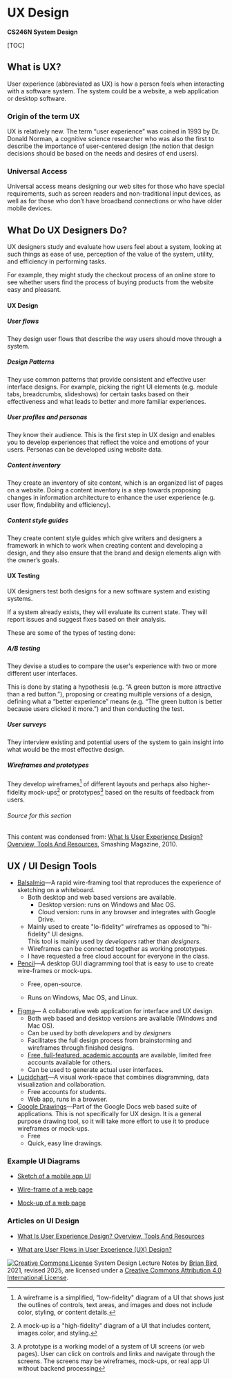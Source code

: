 # **UX Design**

**CS246N System Design**

[TOC]

## What is UX?

User experience (abbreviated as UX) is how a person feels when interacting with a software system. The system could be a website, a web application or desktop software.

### Origin of the term UX

UX is relatively new. The term “user experience” was coined in 1993 by Dr. Donald Norman, a cognitive science researcher who was also the first to describe the importance of user-centered design (the notion that design decisions should be based on the needs and desires of end users).

### Universal Access

Universal access means designing our web sites for those who have special requirements, such as screen readers and non-traditional input devices, as well as for those who don’t have broadband connections or who have older mobile devices.

## What Do UX Designers Do?

UX designers study and evaluate how users feel about a system, looking at such things as ease of use, perception of the value of the system, utility, and efficiency in performing tasks.

For example, they might study the checkout process of an online store to see whether users find the process of buying products from the website easy and pleasant. 

#### UX Design

##### User flows

They design user flows that describe the way users should move through a system.

##### Design Patterns

They use common patterns that provide consistent and  effective user interface designs. For example, picking the right UI elements (e.g. module tabs, breadcrumbs, slideshows) for certain tasks based on their effectiveness and what leads to better and more familiar experiences. 

##### User profiles and personas

They know their audience. This is the first step in UX design and enables you to develop experiences that reflect the voice and emotions of your users. Personas can be developed using website data.

##### Content inventory

They create an inventory of site content, which is an organized list of pages on a website. Doing a content inventory is a step towards proposing changes in information architecture to enhance the user experience (e.g. user flow, findability and efficiency).

##### Content style guides

They create content style guides which give writers and designers a framework in which to work when creating content and developing a design, and they also ensure that the brand and design elements align with the owner’s goals.

#### UX Testing

UX designers test both designs for a new software system and existing systems. 

If a system already exists, they will evaluate its current state. They will report issues and suggest fixes based on their analysis.

These are some of the types of testing done:

##### A/B testing

They devise a studies to compare the user's experience with two or more different user interfaces.


This is done by stating a hypothesis (e.g. “A green button is more attractive than a red button.”), proposing or creating multiple versions of a design, defining what a “better experience” means (e.g. “The green button is better because users clicked it more.”) and then conducting the test.

##### User surveys

They interview existing and potential users of the system to gain insight into what would be the most effective design. 

##### Wireframes and prototypes

They develop wireframes[^1] of different layouts and perhaps also higher-fidelity mock-ups[^2] or prototypes[^3] based on the results of feedback from users.

###### Source for this section

This content was condensed from: [What Is User Experience Design? Overview, Tools And Resources](https://www.smashingmagazine.com/2010/10/what-is-user-experience-design-overview-tools-and-resources/), Smashing Magazine, 2010.



## UX / UI Design Tools

- [BalsaImiq](https://balsamiq.com/)&mdash;A rapid wire-framing tool that reproduces the experience of sketching on a whiteboard.
  - Both desktop and web based versions are available.
    - Desktop version: runs on Windows and Mac OS.
    - Cloud version: runs in any browser and integrates with Google Drive.
  - Mainly used to create "lo-fidelity" wireframes as opposed to "hi-fidelity" UI designs.  
    This tool is mainly used by *developers* rather than *designers*.
  - Wireframes can be connected together as working prototypes.
  - I have requested a free cloud account for everyone in the class.
- [Pencil](http://pencil.evolus.vn)&mdash;A desktop GUI diagramming tool that is easy to use to create wire-frames or mock-ups.
     - Free, open-source.

     - Runs on Windows, Mac OS, and Linux.
- [Figma](https://www.figma.com/)&mdash; A collaborative web application for interface and UX design.
     - Both web based and desktop versions are available (Windows and Mac OS).
     - Can be used by both *developers* and by *designers*
     - Facilitates the full design process from brainstorming and wireframes through finished designs.
     -  [Free, full-featured, academic accounts](https://figma.com/education/apply) are available, limited free accounts available for others.
     - Can be used to generate actual user interfaces.
- [Lucidchart](https://www.lucidchart.com/pages/)&mdash;A visual work-space that combines diagramming, data visualization and collaboration.
     - Free accounts for students.
     - Web app, runs in a browser.
- [Google Drawings](https://docs.google.com/drawings)&mdash;Part of the Google Docs web based suite of applications. This is not specifically for UX design. It is a general purpose drawing tool, so it will take more effort to use it to produce wireframes or mock-ups.
     - Free
     - Quick, easy line drawings.


### Example UI Diagrams       

- [Sketch of a mobile app UI](Images/PigGameUIDiagram.png)

- [Wire-frame of a web page](Images/Beispiel-Balsamiq-Wireframe.jpg)

- [Mock-up of a web page](Images/CCS2018WebSiteV3.pdf)

  

###  Articles on UI Design

- [What Is User Experience Design? Overview, Tools And Resources](https://www.smashingmagazine.com/2010/10/what-is-user-experience-design-overview-tools-and-resources/)

- [What are User Flows in User Experience (UX) Design?](https://careerfoundry.com/en/blog/ux-design/what-are-user-flows/)

  

[![Creative Commons License](https://i.creativecommons.org/l/by/4.0/88x31.png)](http://creativecommons.org/licenses/by/4.0/)
System Design Lecture Notes by [Brian Bird](https://profbird.dev), 2021, revised <time>2025</time>, are licensed under a [Creative Commons Attribution 4.0 International License](http://creativecommons.org/licenses/by/4.0/).

[^1]: A wireframe is a simplified, "low-fidelity" diagram of a UI that shows just the outlines of controls, text areas, and images and does not include color, styling, or content details. 
[^2]: A mock-up is a "high-fidelity" diagram of a UI that includes content, images.color, and styling.
[^3]: A prototype is a working model of a system of UI screens (or web pages). User can click on controls and links and navigate through the screens. The screens may be wireframes, mock-ups, or real app UI without backend processing

